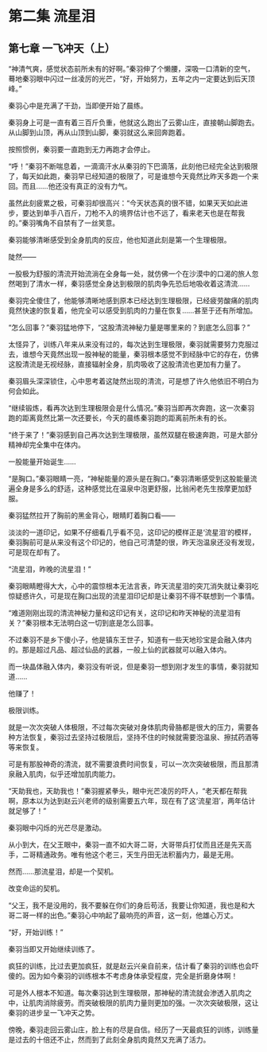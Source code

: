 # 第二集 流星泪

## 第七章 一飞冲天（上）

“神清气爽，感觉状态前所未有的好啊。”秦羽伸了个懒腰，深吸一口清新的空气，蓦地秦羽眼中闪过一丝凌厉的光芒，“好，开始努力，五年之内一定要达到后天顶峰。”

秦羽心中是充满了干劲，当即便开始了晨练。

秦羽身上可是一直有着三百斤负重，他就这么跑出了云雾山庄，直接朝山脚跑去。从山脚到山顶，再从山顶到山脚，秦羽就这么来回奔跑着。

按照惯例，秦羽要一直跑到无力再跑才会停止。

“呼！”秦羽不断喘息着，一滴滴汗水从秦羽的下巴滴落，此刻他已经完全达到极限了，每天如此跑，秦羽早已经知道的极限了，可是谁想今天竟然比昨天多跑一个来回。而且……他还没有真正的没有力气。

虽然此刻疲累之极，可秦羽却很高兴：“今天状态真的很不错，如果天天如此进步，要达到单手八百斤，刀枪不入的境界估计也不远了，看来老天也是在帮我的。”秦羽嘴角不自禁有了一丝笑意。

秦羽能够清晰感受到全身肌肉的反应，他也知道此刻是第一个生理极限。

陡然——

一股极为舒服的清流开始流淌在全身每一处，就仿佛一个在沙漠中的口渴的旅人忽然喝到了清水一样，秦羽感觉全身达到极限的肌肉争先恐后地吸收着这清流……

秦羽完全傻住了，他能够清晰地感到原本已经达到生理极限，已经疲劳酸痛的肌肉竟然快速的恢复着，他完全可以感受到肌肉的力量在恢复……甚至于还有所增加。

“怎么回事？”秦羽猛地停下，“这股清流神秘力量是哪里来的？到底怎么回事？”

太怪异了，训练八年来从来没有过的，每次达到生理极限，秦羽就需要努力克服过去，谁想今天竟然出现一股神秘的能量，秦羽根本感觉不到经脉中它的存在，仿佛这股清流是无视经脉，直接辐射全身，肌肉吸收了这股清流也更加有力量了。

秦羽眉头深深锁住，心中思考着这陡然出现的清流，可是想了许久他依旧不明白为何会如此。

“继续锻炼，看再次达到生理极限会是什么情况。”秦羽当即再次奔跑，这一次秦羽跑的距离竟然比第一次还要长，今天的晨练秦羽跑的距离前所未有的长。

“终于来了！”秦羽感到自己再次达到生理极限，虽然双腿在极速奔跑，可是大部分精神却完全集中在体内。

一股能量开始诞生……

“是胸口。”秦羽眼睛一亮，“神秘能量的源头是在胸口。”秦羽清晰感受到这股能量流遍全身是多么的舒适，这种感觉比在温泉中泡更舒服，比翁闲老先生按摩更加舒服。

秦羽猛然拉开了胸前的黑金背心，眼睛盯着胸口看——

淡淡的一道印记，如果不仔细看几乎看不见，这印记的模样正是‘流星泪’的模样，秦羽胸前可是从来没有这个印记的，他自己可清楚的很，昨天泡温泉还没有发现，可是现在却有了。

“流星泪，昨晚的流星泪！”

秦羽眼睛瞪得大大，心中的震惊根本无法言表，昨天流星泪的突兀消失就让秦羽吃惊疑惑许久，可是现在胸口出现的流星泪印记却是让秦羽不得不联想到一个事情。

“难道刚刚出现的清流神秘力量和这印记有关，这印记和昨天神秘的流星泪有关？”秦羽根本无法明白这一切到底是怎么回事。

不过秦羽不是乡下傻小子，他是镇东王世子，知道有一些天地珍宝是会融入体内的。那是超过凡品、超过仙品的武器，一般上仙的武器就可以融入体内。

而一块晶体融入体内，秦羽没有听说，但是秦羽一想到刚才发生的事情，秦羽就知道……

他赚了！

极限训练。

就是一次次突破人体极限，不过每次突破对身体肌肉骨胳都是很大的压力，需要各种方法恢复，秦羽过去坚持过极限后，坚持不住的时候就需要泡温泉、擦拭药酒等等来恢复。

可是有那股神奇的清流，就不需要浪费时间恢复，可以一次次突破极限，而且那清泉融入肌肉，似乎还增加肌肉能力。

“天助我也，天助我也！”秦羽握紧拳头，眼中光芒凌厉的吓人，“老天都在帮我啊，原本以为达到赵云兴老师的级别需要五六年，现在有了这‘流星泪’，两年估计就足够了！”

秦羽眼中闪烁的光芒尽是激动。

从小到大，在父王眼中，秦羽一直不如大哥二哥，大哥带兵打仗而且还是先天高手，二哥精通政务。唯有他这个老三，天生丹田无法积蓄内力，最是无用。

然而……那流星泪，却是一个契机。

改变命运的契机。

“父王，我不是没用的，我不要躲在你们的身后苟活，我要让你知道，我也是和大哥二哥一样的出色。”秦羽心中响起了最响亮的声音，这一刻，他雄心万丈。

“好，开始训练！”

秦羽当即又开始继续训练了。

疯狂的训练，比过去更加疯狂，就是赵云兴亲自前来，估计看了秦羽的训练也会吓傻的。因为如今秦羽的训练根本不考虑身体承受程度，完全是折磨身体啊！

可是外人根本不知道。每次秦羽达到生理极限，那神秘的清流就会渗透入肌肉之中，让肌肉消除疲劳。而突破极限的肌肉力量则更加的强。一次次突破极限，这让秦羽的进步呈一飞冲天之势。

傍晚，秦羽走回云雾山庄，脸上有的尽是自信。经历了一天最疯狂的训练，训练量是过去的十倍还不止，然而到了此刻全身肌肉竟然又充满了活力。
